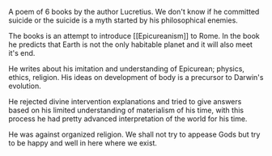 A poem of 6 books by the author Lucretius. We don't know if he committed suicide or the suicide is a myth started by his philosophical enemies.

The books is an attempt to introduce [[Epicureanism]] to Rome. 
In the book he predicts that Earth is not the only habitable planet and it will also meet it's end. 

He writes about his imitation and understanding of Epicurean; physics, ethics, religion.
His ideas on development of body is a precursor to Darwin's evolution.

He rejected divine intervention explanations and tried to give answers based on his limited understanding of materialism of his time, with this process he had pretty advanced interpretation of the world for his time. 

He was against organized religion. We shall not try to appease Gods but try to be happy and well in here where we exist.